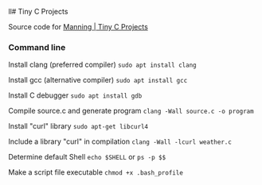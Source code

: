 ll# Tiny C Projects

Source code for [Manning | Tiny C Projects](https://www.manning.com/books/tiny-c-projects)

### Command line

Install clang (preferred compiler)
`sudo apt install clang`


Install gcc (alternative compiler)
`sudo apt install gcc`

Install C debugger
`sudo apt install gdb`

Compile source.c and generate program
`clang -Wall source.c -o program`

Install "curl" library
`sudo apt-get libcurl4`

Include a library "curl" in compilation
`clang -Wall -lcurl weather.c`

Determine default Shell
`echo $SHELL`
or
`ps -p $$`

Make a script file executable
`chmod +x .bash_profile`

